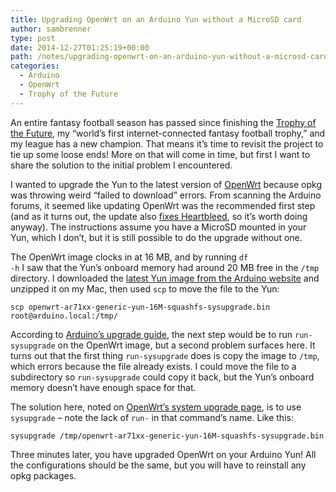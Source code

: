 ```yaml
---
title: Upgrading OpenWrt on an Arduino Yun without a MicroSD card
author: sambrenner
type: post
date: 2014-12-27T01:25:19+00:00
path: /notes/upgrading-openwrt-on-an-arduino-yun-without-a-microsd-card/
categories:
  - Arduino
  - OpenWrt
  - Trophy of the Future
---
```


An entire fantasy football season has passed since finishing the [Trophy of the Future][1], my &#8220;world&#8217;s first internet-connected fantasy football trophy,&#8221; and my league has a new champion. That means it&#8217;s time to revisit the project to tie up some loose ends! More on that will come in time, but first I want to share the solution to the initial problem I encountered.

I wanted to upgrade the Yun to the latest version of [OpenWrt][2] because opkg was throwing weird &#8220;failed to download&#8221; errors. From scanning the Arduino forums, it seemed like updating OpenWrt was the recommended first step (and as it turns out, the update also [fixes Heartbleed][3], so it&#8217;s worth doing anyway). The instructions assume you have a MicroSD mounted in your Yun, which I don&#8217;t, but it is still possible to do the upgrade without one.

The OpenWrt image clocks in at 16 MB, and by running <code>df -h</code> I saw that the Yun&#8217;s onboard memory had around 20 MB free in the <code>/tmp</code> directory. I downloaded the [latest Yun image from the Arduino website][4] and unzipped it on my Mac, then used <code>scp</code> to move the file to the Yun:


<pre><code>scp openwrt-ar71xx-generic-yun-16M-squashfs-sysupgrade.bin root@arduino.local:/tmp/
</code></pre>

According to [Arduino&#8217;s upgrade guide][5], the next step would be to run <code>run-sysupgrade</code> on the OpenWrt image, but a second problem surfaces here. It turns out that the first thing <code>run-sysupgrade</code> does is copy the image to <code>/tmp</code>, which errors because the file already exists. I could move the file to a subdirectory so <code>run-sysupgrade</code> could copy it back, but the Yun&#8217;s onboard memory doesn&#8217;t have enough space for that.

The solution here, noted on [OpenWrt&#8217;s system upgrade page][6], is to use <code>sysupgrade</code> &#8211; note the lack of <code>run-</code> in that command&#8217;s name. Like this:

<pre><code>sysupgrade /tmp/openwrt-ar71xx-generic-yun-16M-squashfs-sysupgrade.bin
</pre></code>

Three minutes later, you have upgraded OpenWrt on your Arduino Yun! All the configurations should be the same, but you will have to reinstall any opkg packages.

 [1]: /notes/making-the-worlds-first-internet-enabled-fantasy-football-trophy-part-2-programming/
 [2]: https://openwrt.org/
 [3]: http://blog.arduino.cc/2014/04/23/upgrading-the-openwrt-yun-image-on-the-yun/
 [4]: http://arduino.cc/en/Main/Software#toc8
 [5]: http://arduino.cc/en/Tutorial/YunSysupgrade
 [6]: http://wiki.openwrt.org/doc/howto/generic.sysupgrade
